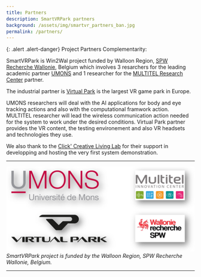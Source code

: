 ```yaml
---
title: Partners
description: SmartVRPark partners
background: /assets/img/smartvr_partners_ban.jpg
permalink: /partners/
---
```


{: .alert .alert-danger}
Project Partners Complementarity:

SmartVRPark is Win2Wal project funded by Walloon Region, [SPW Recherche Wallonie](https://recherche-technologie.wallonie.be/fr/menu/acteurs-institutionnels/service-public-de-wallonie-services-en-charge-de-la-recherche-et-des-technologies/departement-de-la-recherche-et-du-developpement-technologique/direction-des-programmes-de-recherche/le-programme-win2wal/appel-2020/index.html), Belgium which involves 3 resarchers for the leading academic partner [UMONS](https://www.google.com) and 1 researcher for the [MULTITEL Research Center](https://www.multitel.be/) partner. 

The industrial partner is [Virtual Park](https://www.virtualpark.eu/research/) is the largest VR game park in Europe. 

UMONS researchers will deal with the AI applications for body and eye tracking actions and also with the computational framwork action. MULTITEL researcher will lead the wireless communication action needed for the system to work under the desired conditions. Virtual Park partner provides the VR content, the testing environement and also VR headsets and technologies they use. 

We also thank to the [Click' Creative Living Lab](https://clicklivinglab.org/) for their support in developping and hosting the very first system demonstration. 

---

![Project partners](https://raw.githubusercontent.com/numediart/SmartVRPark/main/assets/img/smartvr_partners.jpg)
_SmartVRPark project is funded by the Walloon Region, SPW Recherche Wallonie, Belgium._

---
